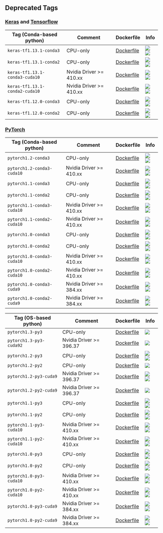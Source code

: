 ## Deprecated Tags

### [Keras](https://keras.io/) and [Tensorflow](https://www.tensorflow.org/)

| Tag (Conda-based python) | Comment | Dockerfile | Info  |
| ------------------------ | ------- | ---------- | ----  |
| `keras-tf1.13.1-conda3` | CPU-only | [Dockerfile](keras-tf1.13.1-conda3/Dockerfile) | [![](https://images.microbadger.com/badges/image/wqael/mldock:keras-tf1.13.1-conda3.svg) ![](https://images.microbadger.com/badges/commit/wqael/mldock:keras-tf1.13.1-conda3.svg)](https://microbadger.com/images/wqael/mldock:keras-tf1.13.1-conda3) |
| `keras-tf1.13.1-conda2` | CPU-only | [Dockerfile](keras-tf1.13.1-conda2/Dockerfile) | [![](https://images.microbadger.com/badges/image/wqael/mldock:keras-tf1.13.1-conda2.svg) ![](https://images.microbadger.com/badges/commit/wqael/mldock:keras-tf1.13.1-conda2.svg)](https://microbadger.com/images/wqael/mldock:keras-tf1.13.1-conda2) |
| `keras-tf1.13.1-conda3-cuda10` | Nvidia Driver >= 410.xx | [Dockerfile](keras-tf1.13.1-conda3-cuda10/Dockerfile) | [![](https://images.microbadger.com/badges/image/wqael/mldock:keras-tf1.13.1-conda3-cuda10.svg) ![](https://images.microbadger.com/badges/commit/wqael/mldock:keras-tf1.13.1-conda3-cuda10.svg)](https://microbadger.com/images/wqael/mldock:keras-tf1.13.1-conda3-cuda10) |
| `keras-tf1.13.1-conda2-cuda10` | Nvidia Driver >= 410.xx | [Dockerfile](keras-tf1.13.1-conda2-cuda10/Dockerfile) | [![](https://images.microbadger.com/badges/image/wqael/mldock:keras-tf1.13.1-conda2-cuda10.svg) ![](https://images.microbadger.com/badges/commit/wqael/mldock:keras-tf1.13.1-conda2-cuda10.svg)](https://microbadger.com/images/wqael/mldock:keras-tf1.13.1-conda2-cuda10) |
| `keras-tf1.12.0-conda3` | CPU-only | [Dockerfile](keras-tf1.12.0-conda3/Dockerfile) | [![](https://images.microbadger.com/badges/image/wqael/mldock:keras-tf1.12.0-conda3.svg) ![](https://images.microbadger.com/badges/commit/wqael/mldock:keras-tf1.12.0-conda3.svg)](https://microbadger.com/images/wqael/mldock:keras-tf1.12.0-conda3) |
| `keras-tf1.12.0-conda2` | CPU-only | [Dockerfile](keras-tf1.12.0-conda2/Dockerfile) | [![](https://images.microbadger.com/badges/image/wqael/mldock:keras-tf1.12.0-conda2.svg) ![](https://images.microbadger.com/badges/commit/wqael/mldock:keras-tf1.12.0-conda2.svg)](https://microbadger.com/images/wqael/mldock:keras-tf1.12.0-conda2) |


### [PyTorch](https://pytorch.org/)

| Tag (Conda-based python) | Comment | Dockerfile | Info |
| ------------------------ | ------- | ---------- | ---- |
| `pytorch1.2-conda3` | CPU-only | [Dockerfile](pytorch1.2-conda3/Dockerfile) | [![](https://images.microbadger.com/badges/image/wqael/mldock:pytorch1.2-conda3.svg) ![](https://images.microbadger.com/badges/commit/wqael/mldock:pytorch1.2-conda3.svg)](https://microbadger.com/images/wqael/mldock:pytorch1.2-conda3) |
| `pytorch1.2-conda3-cuda10` | Nvidia Driver >= 410.xx | [Dockerfile](pytorch1.2-conda3-cuda10/Dockerfile) | [![](https://images.microbadger.com/badges/image/wqael/mldock:pytorch1.2-conda3-cuda10.svg) ![](https://images.microbadger.com/badges/commit/wqael/mldock:pytorch1.2-conda3-cuda10.svg)](https://microbadger.com/images/wqael/mldock:pytorch1.2-conda3-cuda10) |
| `pytorch1.1-conda3` | CPU-only | [Dockerfile](pytorch1.1-conda3/Dockerfile) | [![](https://images.microbadger.com/badges/image/wqael/mldock:pytorch1.1-conda3.svg) ![](https://images.microbadger.com/badges/commit/wqael/mldock:pytorch1.1-conda3.svg)](https://microbadger.com/images/wqael/mldock:pytorch1.1-conda3) |
| `pytorch1.1-conda2` | CPU-only | [Dockerfile](pytorch1.1-conda2/Dockerfile) | [![](https://images.microbadger.com/badges/image/wqael/mldock:pytorch1.1-conda2.svg) ![](https://images.microbadger.com/badges/commit/wqael/mldock:pytorch1.1-conda2.svg)](https://microbadger.com/images/wqael/mldock:pytorch1.1-conda2) |
| `pytorch1.1-conda3-cuda10` | Nvidia Driver >= 410.xx | [Dockerfile](pytorch1.1-conda3-cuda10/Dockerfile) | [![](https://images.microbadger.com/badges/image/wqael/mldock:pytorch1.1-conda3-cuda10.svg) ![](https://images.microbadger.com/badges/commit/wqael/mldock:pytorch1.1-conda3-cuda10.svg)](https://microbadger.com/images/wqael/mldock:pytorch1.1-conda3-cuda10) |
| `pytorch1.1-conda2-cuda10` | Nvidia Driver >= 410.xx | [Dockerfile](pytorch1.1-conda2-cuda10/Dockerfile) | [![](https://images.microbadger.com/badges/image/wqael/mldock:pytorch1.1-conda2-cuda10.svg) ![](https://images.microbadger.com/badges/commit/wqael/mldock:pytorch1.1-conda2-cuda10.svg)](https://microbadger.com/images/wqael/mldock:pytorch1.1-conda2-cuda10) |
| `pytorch1.0-conda3` | CPU-only | [Dockerfile](pytorch1.0-conda3/Dockerfile) | [![](https://images.microbadger.com/badges/image/wqael/mldock:pytorch1.0-conda3.svg) ![](https://images.microbadger.com/badges/commit/wqael/mldock:pytorch1.0-conda3.svg)](https://microbadger.com/images/wqael/mldock:pytorch1.0-conda3) |
| `pytorch1.0-conda2` | CPU-only | [Dockerfile](pytorch1.0-conda2/Dockerfile) | [![](https://images.microbadger.com/badges/image/wqael/mldock:pytorch1.0-conda2.svg) ![](https://images.microbadger.com/badges/commit/wqael/mldock:pytorch1.0-conda2.svg)](https://microbadger.com/images/wqael/mldock:pytorch1.0-conda2) |
| `pytorch1.0-conda3-cuda10` | Nvidia Driver >= 410.xx | [Dockerfile](pytorch1.0-conda3-cuda10/Dockerfile) | [![](https://images.microbadger.com/badges/image/wqael/mldock:pytorch1.0-conda3-cuda10.svg) ![](https://images.microbadger.com/badges/commit/wqael/mldock:pytorch1.0-conda3-cuda10.svg)](https://microbadger.com/images/wqael/mldock:pytorch1.0-conda3-cuda10) |
| `pytorch1.0-conda2-cuda10` | Nvidia Driver >= 410.xx | [Dockerfile](pytorch1.0-conda2-cuda10/Dockerfile) | [![](https://images.microbadger.com/badges/image/wqael/mldock:pytorch1.0-conda2-cuda10.svg) ![](https://images.microbadger.com/badges/commit/wqael/mldock:pytorch1.0-conda2-cuda10.svg)](https://microbadger.com/images/wqael/mldock:pytorch1.0-conda2-cuda10) |
| `pytorch1.0-conda3-cuda9` | Nvidia Driver >= 384.xx | [Dockerfile](pytorch1.0-conda3-cuda9/Dockerfile) | [![](https://images.microbadger.com/badges/image/wqael/mldock:pytorch1.0-conda3-cuda9.svg) ![](https://images.microbadger.com/badges/commit/wqael/mldock:pytorch1.0-conda3-cuda9.svg)](https://microbadger.com/images/wqael/mldock:pytorch1.0-conda3-cuda9) |
| `pytorch1.0-conda2-cuda9` | Nvidia Driver >= 384.xx | [Dockerfile](pytorch1.0-conda2-cuda9/Dockerfile) | [![](https://images.microbadger.com/badges/image/wqael/mldock:pytorch1.0-conda2-cuda9.svg) ![](https://images.microbadger.com/badges/commit/wqael/mldock:pytorch1.0-conda2-cuda9.svg)](https://microbadger.com/images/wqael/mldock:pytorch1.0-conda2-cuda9) |

| Tag (OS-based python) | Comment | Dockerfile | Info |
| --------------------- | ------- | ---------- | ---- |
| `pytorch1.3-py3` | CPU-only | [Dockerfile](pytorch1.3-py3/Dockerfile) | [![](https://images.microbadger.com/badges/image/wqael/mldock:pytorch1.3-py3.svg)](https://microbadger.com/images/wqael/mldock:pytorch1.3-py3) |
| `pytorch1.3-py3-cuda92` | Nvidia Driver >= 396.37 | [Dockerfile](pytorch1.3-py3-cuda92/Dockerfile) | [![](https://images.microbadger.com/badges/image/wqael/mldock:pytorch1.3-py3-cuda92.svg)](https://microbadger.com/images/wqael/mldock:pytorch1.3-py3-cuda92) |
| `pytorch1.2-py3` | CPU-only | [Dockerfile](pytorch1.2-py3/Dockerfile) | [![](https://images.microbadger.com/badges/image/wqael/mldock:pytorch1.2-py3.svg) ![](https://images.microbadger.com/badges/commit/wqael/mldock:pytorch1.2-py3.svg)](https://microbadger.com/images/wqael/mldock:pytorch1.2-py3) |
| `pytorch1.2-py2` | CPU-only | [Dockerfile](pytorch1.2-py2/Dockerfile) | [![](https://images.microbadger.com/badges/image/wqael/mldock:pytorch1.2-py2.svg)](https://microbadger.com/images/wqael/mldock:pytorch1.2-py2) |
| `pytorch1.2-py3-cuda9` | Nvidia Driver >= 396.37 | [Dockerfile](pytorch1.2-py3-cuda9/Dockerfile) | [![](https://images.microbadger.com/badges/image/wqael/mldock:pytorch1.2-py3-cuda9.svg) ![](https://images.microbadger.com/badges/commit/wqael/mldock:pytorch1.2-py3-cuda9.svg)](https://microbadger.com/images/wqael/mldock:pytorch1.2-py3-cuda9) |
| `pytorch1.2-py2-cuda9` | Nvidia Driver >= 396.37 | [Dockerfile](pytorch1.2-py2-cuda9/Dockerfile) | [![](https://images.microbadger.com/badges/image/wqael/mldock:pytorch1.2-py2-cuda9.svg)](https://microbadger.com/images/wqael/mldock:pytorch1.2-py2-cuda9) |
| `pytorch1.1-py3` | CPU-only | [Dockerfile](pytorch1.1-py3/Dockerfile) | [![](https://images.microbadger.com/badges/image/wqael/mldock:pytorch1.1-py3.svg) ![](https://images.microbadger.com/badges/commit/wqael/mldock:pytorch1.1-py3.svg)](https://microbadger.com/images/wqael/mldock:pytorch1.1-py3) |
| `pytorch1.1-py2` | CPU-only | [Dockerfile](pytorch1.1-py2/Dockerfile) | [![](https://images.microbadger.com/badges/image/wqael/mldock:pytorch1.1-py2.svg) ![](https://images.microbadger.com/badges/commit/wqael/mldock:pytorch1.1-py2.svg)](https://microbadger.com/images/wqael/mldock:pytorch1.1-py2) |
| `pytorch1.1-py3-cuda10` | Nvidia Driver >= 410.xx | [Dockerfile](pytorch1.1-py3-cuda10/Dockerfile) | [![](https://images.microbadger.com/badges/image/wqael/mldock:pytorch1.1-py3-cuda10.svg) ![](https://images.microbadger.com/badges/commit/wqael/mldock:pytorch1.1-py3-cuda10.svg)](https://microbadger.com/images/wqael/mldock:pytorch1.1-py3-cuda10) |
| `pytorch1.1-py2-cuda10` | Nvidia Driver >= 410.xx | [Dockerfile](pytorch1.1-py2-cuda10/Dockerfile) | [![](https://images.microbadger.com/badges/image/wqael/mldock:pytorch1.1-py2-cuda10.svg) ![](https://images.microbadger.com/badges/commit/wqael/mldock:pytorch1.1-py2-cuda10.svg)](https://microbadger.com/images/wqael/mldock:pytorch1.1-py2-cuda10) |
| `pytorch1.0-py3` | CPU-only | [Dockerfile](pytorch1.0-py3/Dockerfile) | [![](https://images.microbadger.com/badges/image/wqael/mldock:pytorch1.0-py3.svg) ![](https://images.microbadger.com/badges/commit/wqael/mldock:pytorch1.0-py3.svg)](https://microbadger.com/images/wqael/mldock:pytorch1.0-py3) |
| `pytorch1.0-py2` | CPU-only | [Dockerfile](pytorch1.0-py2/Dockerfile) | [![](https://images.microbadger.com/badges/image/wqael/mldock:pytorch1.0-py2.svg) ![](https://images.microbadger.com/badges/commit/wqael/mldock:pytorch1.0-py2.svg)](https://microbadger.com/images/wqael/mldock:pytorch1.0-py2) |
| `pytorch1.0-py3-cuda10` | Nvidia Driver >= 410.xx | [Dockerfile](pytorch1.0-py3-cuda10/Dockerfile) | [![](https://images.microbadger.com/badges/image/wqael/mldock:pytorch1.0-py3-cuda10.svg) ![](https://images.microbadger.com/badges/commit/wqael/mldock:pytorch1.0-py3-cuda10.svg)](https://microbadger.com/images/wqael/mldock:pytorch1.0-py3-cuda10) |
| `pytorch1.0-py2-cuda10` | Nvidia Driver >= 410.xx | [Dockerfile](pytorch1.0-py2-cuda10/Dockerfile) | [![](https://images.microbadger.com/badges/image/wqael/mldock:pytorch1.0-py2-cuda10.svg) ![](https://images.microbadger.com/badges/commit/wqael/mldock:pytorch1.0-py2-cuda10.svg)](https://microbadger.com/images/wqael/mldock:pytorch1.0-py2-cuda10) |
| `pytorch1.0-py3-cuda9` | Nvidia Driver >= 384.xx | [Dockerfile](pytorch1.0-py3-cuda9/Dockerfile) | [![](https://images.microbadger.com/badges/image/wqael/mldock:pytorch1.0-py3-cuda9.svg) ![](https://images.microbadger.com/badges/commit/wqael/mldock:pytorch1.0-py3-cuda9.svg)](https://microbadger.com/images/wqael/mldock:pytorch1.0-py3-cuda9) |
| `pytorch1.0-py2-cuda9` | Nvidia Driver >= 384.xx | [Dockerfile](pytorch1.0-py2-cuda9/Dockerfile) | [![](https://images.microbadger.com/badges/image/wqael/mldock:pytorch1.0-py2-cuda9.svg) ![](https://images.microbadger.com/badges/commit/wqael/mldock:pytorch1.0-py2-cuda9.svg)](https://microbadger.com/images/wqael/mldock:pytorch1.0-py2-cuda9) |
